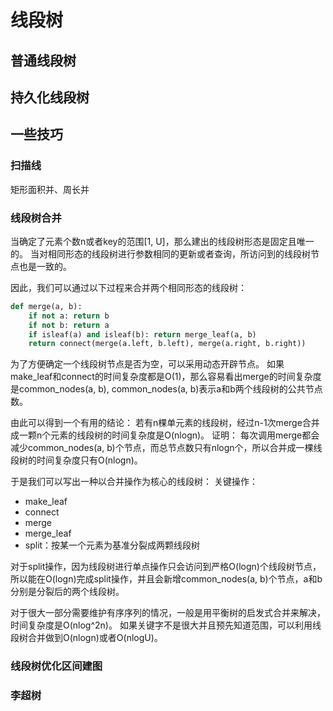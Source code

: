 # 线段树

## 普通线段树

## 持久化线段树

## 一些技巧

### 扫描线

矩形面积并、周长并

### 线段树合并

当确定了元素个数n或者key的范围[1, U]，那么建出的线段树形态是固定且唯一的。
当对相同形态的线段树进行参数相同的更新或者查询，所访问到的线段树节点也是一致的。

因此，我们可以通过以下过程来合并两个相同形态的线段树：
```python
def merge(a, b):
    if not a: return b
    if not b: return a
    if isleaf(a) and isleaf(b): return merge_leaf(a, b)
    return connect(merge(a.left, b.left), merge(a.right, b.right))
```

为了方便确定一个线段树节点是否为空，可以采用动态开辟节点。
如果make_leaf和connect的时间复杂度都是O(1)，那么容易看出merge的时间复杂度是common_nodes(a, b), common_nodes(a, b)表示a和b两个线段树的公共节点数。

由此可以得到一个有用的结论：
若有n棵单元素的线段树，经过n-1次merge合并成一颗n个元素的线段树的时间复杂度是O(nlogn)。
证明：
每次调用merge都会减少common_nodes(a, b)个节点，而总节点数只有nlogn个，所以合并成一棵线段树的时间复杂度只有O(nlogn)。

于是我们可以写出一种以合并操作为核心的线段树：
关键操作：
+ make_leaf
+ connect
+ merge
+ merge_leaf
+ split：按某一个元素为基准分裂成两颗线段树

对于split操作，因为线段树进行单点操作只会访问到严格O(logn)个线段树节点，所以能在O(logn)完成split操作，并且会新增common_nodes(a, b)个节点，a和b分别是分裂后的两个线段树。

对于很大一部分需要维护有序序列的情况，一般是用平衡树的启发式合并来解决，时间复杂度是O(nlog^2n)。
如果关键字不是很大并且预先知道范围，可以利用线段树合并做到O(nlogn)或者O(nlogU)。

### 线段树优化区间建图

### 李超树
